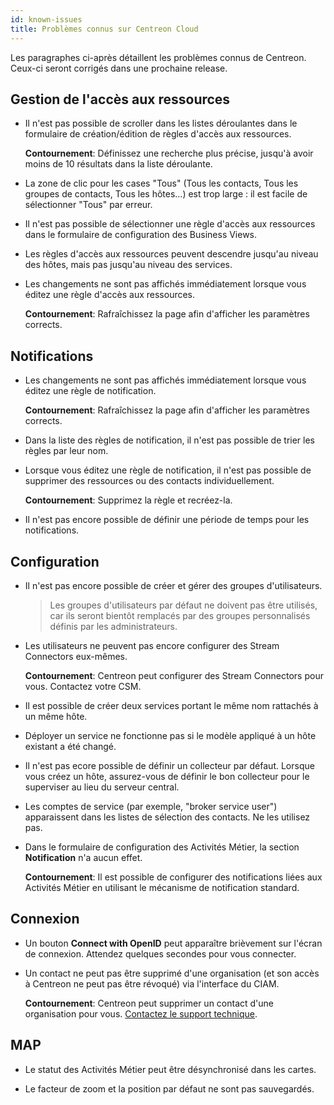```yaml
---
id: known-issues
title: Problèmes connus sur Centreon Cloud
---
```


Les paragraphes ci-après détaillent les problèmes connus de Centreon. Ceux-ci seront corrigés dans une prochaine release.

## Gestion de l'accès aux ressources

* Il n'est pas possible de scroller dans les listes déroulantes dans le formulaire de création/édition de règles d'accès aux ressources.

   **Contournement**: Définissez une recherche plus précise, jusqu'à avoir moins de 10 résultats dans la liste déroulante.

* La zone de clic pour les cases "Tous" (Tous les contacts, Tous les groupes de contacts, Tous les hôtes...) est trop large : il est facile de sélectionner "Tous" par erreur.

* Il n'est pas possible de sélectionner une règle d'accès aux ressources dans le formulaire de configuration des Business Views.

* Les règles d'accès aux ressources peuvent descendre jusqu'au niveau des hôtes, mais pas jusqu'au niveau des services.

* Les changements ne sont pas affichés immédiatement lorsque vous éditez une règle d'accès aux ressources.

   **Contournement**: Rafraîchissez la page afin d'afficher les paramètres corrects.

## Notifications

* Les changements ne sont pas affichés immédiatement lorsque vous éditez une règle de notification.

   **Contournement**:  Rafraîchissez la page afin d'afficher les paramètres corrects.

* Dans la liste des règles de notification, il n'est pas possible de trier les règles par leur nom.

* Lorsque vous éditez une règle de notification, il n'est pas possible de supprimer des ressources ou des contacts individuellement.

   **Contournement**: Supprimez la règle et recréez-la.

* Il n'est pas encore possible de définir une période de temps pour les notifications.

## Configuration

* Il n'est pas encore possible de créer et gérer des groupes d'utilisateurs.

   > Les groupes d'utilisateurs par défaut ne doivent pas être utilisés, car ils seront bientôt remplacés par des groupes personnalisés définis par les administrateurs.

* Les utilisateurs ne peuvent pas encore configurer des Stream Connectors eux-mêmes.

   **Contournement**: Centreon peut configurer des Stream Connectors pour vous. Contactez votre CSM.

* Il est possible de créer deux services portant le même nom rattachés à un même hôte.

* Déployer un service ne fonctionne pas si le modèle appliqué à un hôte existant a été changé.

* Il n'est pas ecore possible de définir un collecteur par défaut. Lorsque vous créez un hôte, assurez-vous de définir le bon collecteur pour le superviser au lieu du serveur central.

* Les comptes de service (par exemple, "broker service user") apparaissent dans les listes de sélection des contacts. Ne les utilisez pas.

* Dans le formulaire de configuration des Activités Métier, la section **Notification**  n'a aucun effet.

   **Contournement**: Il est possible de configurer des notifications liées aux Activités Métier en utilisant le mécanisme de notification standard.

## Connexion

* Un bouton **Connect with OpenID** peut apparaître brièvement sur l'écran de connexion. Attendez quelques secondes pour vous connecter.

* Un contact ne peut pas être supprimé d'une organisation (et son accès à Centreon ne peut pas être révoqué) via l'interface du CIAM.

   **Contournement**: Centreon peut supprimer un contact d'une organisation pour vous. [Contactez le support technique](https://support.centreon.com).

## MAP

* Le statut des Activités Métier peut être désynchronisé dans les cartes.

* Le facteur de zoom et la position par défaut ne sont pas sauvegardés.
